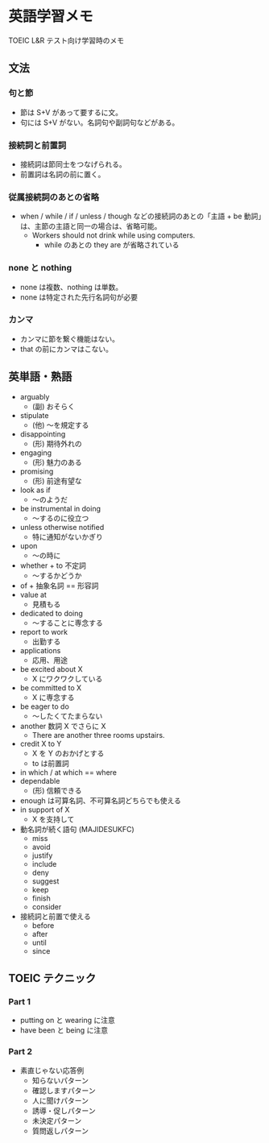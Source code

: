 # 英語学習メモ

TOEIC L&R テスト向け学習時のメモ

## 文法

### 句と節

* 節は S+V があって要するに文。
* 句には S+V がない。名詞句や副詞句などがある。

### 接続詞と前置詞

* 接続詞は節同士をつなげられる。
* 前置詞は名詞の前に置く。

### 従属接続詞のあとの省略

* when / while / if / unless / though などの接続詞のあとの「主語 + be 動詞」は、主節の主語と同一の場合は、省略可能。
    * Workers should not drink while using computers.
        * while のあとの they are が省略されている

### none と nothing

* none は複数、nothing は単数。
* none は特定された先行名詞句が必要

### カンマ

* カンマに節を繋ぐ機能はない。
* that の前にカンマはこない。

## 英単語・熟語

* arguably
    * (副) おそらく
* stipulate
    * (他) 〜を規定する 
* disappointing
    * (形) 期待外れの
* engaging
    * (形) 魅力のある
* promising
    * (形) 前途有望な
* look as if
    * 〜のようだ
* be instrumental in doing
    * 〜するのに役立つ
* unless otherwise notified
    * 特に通知がないかぎり
* upon
    * 〜の時に
* whether + to 不定詞
    * 〜するかどうか
* of + 抽象名詞 == 形容詞
* value at
    * 見積もる
* dedicated to doing
    * 〜することに専念する
* report to work
    * 出勤する
* applications
    * 応用、用途
* be excited about X
    * X にワクワクしている
* be committed to X
    * X に専念する
* be eager to do
    * 〜したくてたまらない
* another 数詞 X でさらに X
    * There are another three rooms upstairs.
* credit X to Y
    * X を Y のおかげとする
    * to は前置詞
* in which / at which == where
* dependable
    * (形) 信頼できる
* enough は可算名詞、不可算名詞どちらでも使える
* in support of X
    * X を支持して
* 動名詞が続く語句 (MAJIDESUKFC)
    * miss
    * avoid
    * justify
    * include
    * deny
    * suggest
    * keep
    * finish
    * consider
* 接続詞と前置で使える
    * before
    * after
    * until
    * since

## TOEIC テクニック

### Part 1

* putting on と wearing に注意
* have been と being に注意

### Part 2

* 素直じゃない応答例
    * 知らないパターン
    * 確認しますパターン
    * 人に聞けパターン
    * 誘導・促しパターン
    * 未決定パターン
    * 質問返しパターン
